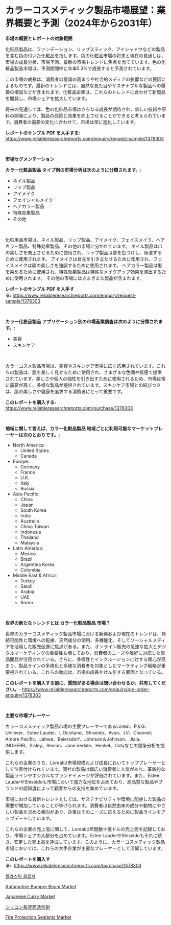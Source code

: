 <p><h1>カラーコスメティック製品市場展望：業界概要と予測（2024年から2031年）</h1></p><p><strong>市場の概要とレポートの対象範囲</strong></p>
<p><p>化粧品製品は、ファンデーション、リップスティック、アイシャドウなどの製品を含む色の付いた化粧品を指します。色の化粧品市場の将来と現在の見通しは、市場の成長分析、市場予測、最新の市場トレンドに焦点を当てています。色の化粧品製品市場は、予測期間中に年率5.3%で成長すると予測されています。</p><p>この市場の成長は、消費者の意識の高まりや社会的メディアの影響などの要因によるものです。最新のトレンドには、自然な見た目やサステナブルな製品への需要の増加などが含まれます。化粧品企業は、これらのトレンドに合わせて新製品を開発し、市場シェアを拡大しています。</p><p>将来の見通しでは、色の化粧品市場はさらなる成長が期待され、新しい技術や原料の開発により、製品の品質と効果を向上させることができると考えられています。消費者の需要の変化に合わせて、市場は常に進化しています。</p></p>
<p><strong>レポートのサンプル PDF を入手する:</strong> <a href="https://www.reliableresearchreports.com/enquiry/request-sample/1378303">https://www.reliableresearchreports.com/enquiry/request-sample/1378303</a></p>
<p>&nbsp;</p>
<p><strong>市場セグメンテーション</strong></p>
<p><strong>カラー化粧品製品 タイプ別の市場分析は次のように分類されます。:</strong></p>
<p><ul><li>ネイル製品</li><li>リップ製品</li><li>アイメイク</li><li>フェイシャルメイク</li><li>ヘアカラー製品</li><li>特殊効果製品</li><li>その他</li></ul></p>
<p>&nbsp;</p>
<p><p>化粧用品市場は、ネイル製品、リップ製品、アイメイク、フェイスメイク、ヘアカラー製品、特殊効果製品、その他の市場に分かれています。 ネイル製品は爪の美しさを向上させるために使用され、リップ製品は唇を色づけし、保湿するために使用されます。 アイメイクは目元を引き立たせるために使用され、フェイスメイクは顔の美しさを強調するために使用されます。 ヘアカラー製品は髪を染めるために使用され、特殊効果製品は特殊なメイクアップ効果を演出するために使用されます。 その他の市場にはさまざまな製品が含まれます。</p></p>
<p><strong>レポートのサンプル PDF を入手する:</strong>&nbsp;<a href="https://www.reliableresearchreports.com/enquiry/request-sample/1378303">https://www.reliableresearchreports.com/enquiry/request-sample/1378303</a></p>
<p>&nbsp;</p>
<p><strong> カラー化粧品製品 アプリケーション別の市場産業調査は次のように分類されます。:</strong></p>
<p><ul><li>美容</li><li>スキンケア</li></ul></p>
<p>&nbsp;</p>
<p><p>カラーコスメ製品市場は、美容やスキンケア市場に広く応用されています。これらの製品は、肌を美しく見せるために使用され、さまざまな色調や質感で提供されています。美しさや個人の個性を引き出すために使用されるため、市場は常に需要が高く、多様な製品が提供されています。スキンケア市場との結びつきは、肌の美しさや健康を追求する消費者にとって重要です。</p></p>
<p><strong>このレポートを購入する:</strong>&nbsp; <a href="https://www.reliableresearchreports.com/purchase/1378303">https://www.reliableresearchreports.com/purchase/1378303</a></p>
<p>&nbsp;</p>
<p><strong>地域に関して言えば、カラー化粧品製品 地域ごとに利用可能なマーケットプレーヤーは次のとおりです。:</strong></p>
<p><ul>
    <li>
        North America:
        <ul>
            <li>United States</li>
            <li>Canada</li>
        </ul>
    </li>
    <li>
        Europe:
        <ul>
            <li>Germany</li>
            <li>France</li>
            <li>U.K.</li>
            <li>Italy</li>
            <li>Russia</li>
        </ul>
    </li>
    <li>
        Asia-Pacific:
        <ul>
            <li>China</li>
            <li>Japan</li>
            <li>South Korea</li>
            <li>India</li>
            <li>Australia</li>
            <li>China Taiwan</li>
            <li>Indonesia</li>
            <li>Thailand</li>
            <li>Malaysia</li>
        </ul>
    </li>
    <li>
        Latin America:
        <ul>
            <li>Mexico</li>
            <li>Brazil</li>
            <li>Argentina Korea</li>
            <li>Colombia</li>
        </ul>
    </li>
    <li>
        Middle East & Africa:
        <ul>
            <li>Turkey</li>
            <li>Saudi</li>
            <li>Arabia</li>
            <li>UAE</li>
            <li>Korea</li>
        </ul>
    </li>
    </ul></p>
<p>&nbsp;</p>
<p><strong>世界の新たなトレンドとは カラー化粧品製品 市場？</strong></p>
<p><p>世界のカラーコスメティック製品市場における新興および現在のトレンドは、持続可能性と環境への配慮、天然成分の使用、多機能化、そしてソーシャルメディアを活用した販売促進に焦点がある。また、オンライン販売の急速な拡大とデジタルマーケティングの重要性も増しており、消費者のニーズや嗜好に対応した製品開発が注目されている。さらに、多様性とインクルージョンに対する関心が高まり、製品ラインの多様化と多様な消費者を対象としたマーケティング戦略が重要視されている。これらの動向は、市場の成長をけん引する要因となっている。</p></p>
<p><strong>このレポートを購入する前に、質問がある場合は問い合わせるか、共有してください。</strong>- <a href="https://www.reliableresearchreports.com/enquiry/pre-order-enquiry/1378303">https://www.reliableresearchreports.com/enquiry/pre-order-enquiry/1378303</a></p>
<p>&nbsp;</p>
<p><strong>主要な市場プレーヤー</strong></p>
<p><p>カラーコスメティック製品市場の主要プレーヤーであるLoreal、P＆G、Unilever、Estee Lauder、L'Occitane、Shiseido、Avon、LV、Channel、Amore Pacific、Jahwa、Beiersdorf、Johnson＆Johnson、Jiala、INOHERB、Sisley、Revlon、Jane iredale、Henkel、Cotyなどの競争分析を提供します。</p><p>これらの企業のうち、Lorealは市場規模および成長においてトッププレーヤーとして位置付けられています。同社の製品は幅広い消費者に人気があり、革新的な製品ラインやエシカルなブランドイメージが評価されています。また、Estee LauderやShiseidoも市場において強力な地位を占めており、高品質な製品やブランドの認知度によって顧客からの支持を集めています。</p><p>市場における最新トレンドとしては、サステナビリティや環境に配慮した製品の需要が増加していることが挙げられます。消費者は自然由来の成分や動物にやさしい製品を求める傾向があり、企業はそのニーズに応えるために製品ラインをアップデートしています。</p><p>これらの企業の売上高に関して、Lorealは年間数十億ドルの売上高を記録しており、市場シェアの大部分を占めています。Estee LauderやShiseidoもそれに続き、安定した売上高を達成しています。このように、カラーコスメティック製品市場においては、これらの大手企業が主要なプレーヤーとして活躍しています。</p></p>
<p><strong>このレポートを購入する:</strong>&nbsp;&nbsp;<a href="https://www.reliableresearchreports.com/purchase/1378303">https://www.reliableresearchreports.com/purchase/1378303</a></p>
<p><p><a href="https://github.com/vs2869dizt0/Market-Research-Report-List-1/blob/main/9508934105.md">플라스틱 클로저</a></p><p><a href="https://issuu.com/reportprime-2/docs/automotive-bumper-beam-market-size-2030.pptx">Automotive Bumper Beam Market</a></p><p><a href="https://view.publitas.com/reportprime-1/japanese-curry-market-furnish-information-about-market-size-market-share-market-dynamics-and-projections-spanning-from-2024-to-2031/">Japanese Curry Market</a></p><p><a href="https://medium.com/@novastamm2023/%E3%82%B7%E3%83%AA%E3%82%B3%E3%83%BC%E3%83%B3%E3%82%B5%E3%83%BC%E3%83%95%E3%82%A1%E3%82%AF%E3%82%BF%E3%83%B3%E3%83%88%E5%B8%82%E5%A0%B4%E3%81%AF-%E5%B8%82%E5%A0%B4%E3%82%B7%E3%82%A7%E3%82%A2-%E3%82%B5%E3%82%A4%E3%82%BA-2031%E5%B9%B4%E3%81%BE%E3%81%A7%E3%81%AE%E4%BA%88%E6%B8%AC%E3%81%AB%E7%84%A6%E7%82%B9%E3%82%92%E5%BD%93%E3%81%A6%E3%81%A6%E3%81%84%E3%81%BE%E3%81%99-42a621de24ce">シリコン系界面活性剤</a></p><p><a href="https://github.com/julyju69/Market-Research-Report-List-2/blob/main/fire-protection-sealants-market.md">Fire Protection Sealants Market</a></p></p>